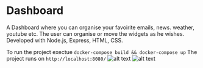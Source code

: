 # Dashboard
A Dashboard where you can organise your favoirite emails, news. weather, youtube etc.
The user can organise or move the widgets as he wishes.
Developed with Node.js, Express, HTML, CSS.

To run the project exectue `docker-compose build && docker-compose up`
The project runs on `http://localhost:8080/`
![alt text](https://raw.github.com/joankabello/Dashboard/master/sc1.png)
![alt text](https://raw.github.com/joankabello/Dashboard/master/sc2.png)
